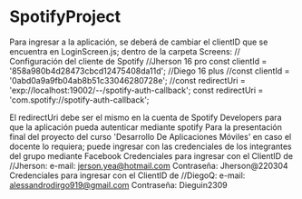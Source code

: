 # SpotifyProject
Para ingresar a la aplicación, se deberá de cambiar el clientID que se encuentra en LoginScreen.js; dentro de la carpeta Screens:
// Configuración del cliente de Spotify
//Jherson 16 pro
const clientId = '858a980b4d28473cbcd12475408da11d';
//Diego 16 plus
//const clientId = '0abd0a9a9fb04ab8b51c33046280728e';
//const redirectUri = 'exp://localhost:19002/--/spotify-auth-callback'; 
const redirectUri = 'com.spotify://spotify-auth-callback';

El redirectUri debe ser el mismo en la cuenta de Spotify Developers para que la aplicación pueda autenticar mediante spotify
Para la presentación final del proyecto del curso 'Desarrollo De Aplicaciones Móviles' en caso el docente lo requiera; puede ingresar con las credenciales de los integrantes del grupo mediante Facebook
Credenciales para ingresar con el ClientID de //Jherson:
  e-mail: jerson.yea@hotmail.com
  Contraseña: Jherson@220304
Credenciales para ingresar con el ClientID de //DiegoQ:
  e-mail: alessandrodirgo919@gmail.com
  Contraseña: Dieguin2309
